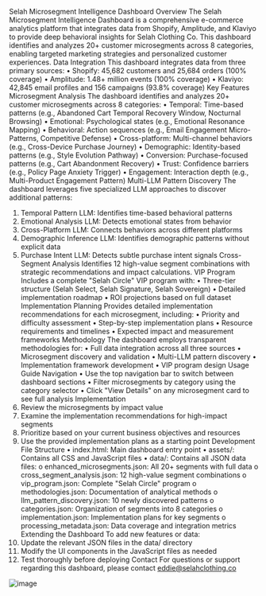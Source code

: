 Selah Microsegment Intelligence Dashboard
Overview
The Selah Microsegment Intelligence Dashboard is a comprehensive e-commerce analytics platform that integrates data from Shopify, Amplitude, and Klaviyo to provide deep behavioral insights for Selah Clothing Co. This dashboard identifies and analyzes 20+ customer microsegments across 8 categories, enabling targeted marketing strategies and personalized customer experiences.
Data Integration
This dashboard integrates data from three primary sources:
•	Shopify: 45,682 customers and 25,684 orders (100% coverage)
•	Amplitude: 1.48+ million events (100% coverage)
•	Klaviyo: 42,845 email profiles and 156 campaigns (93.8% coverage)
Key Features
Microsegment Analysis
The dashboard identifies and analyzes 20+ customer microsegments across 8 categories:
•	Temporal: Time-based patterns (e.g., Abandoned Cart Temporal Recovery Window, Nocturnal Browsing)
•	Emotional: Psychological states (e.g., Emotional Resonance Mapping)
•	Behavioral: Action sequences (e.g., Email Engagement Micro-Patterns, Competitive Defense)
•	Cross-platform: Multi-channel behaviors (e.g., Cross-Device Purchase Journey)
•	Demographic: Identity-based patterns (e.g., Style Evolution Pathway)
•	Conversion: Purchase-focused patterns (e.g., Cart Abandonment Recovery)
•	Trust: Confidence barriers (e.g., Policy Page Anxiety Trigger)
•	Engagement: Interaction depth (e.g., Multi-Product Engagement Pattern)
Multi-LLM Pattern Discovery
The dashboard leverages five specialized LLM approaches to discover additional patterns:
1.	Temporal Pattern LLM: Identifies time-based behavioral patterns
2.	Emotional Analysis LLM: Detects emotional states from behavior
3.	Cross-Platform LLM: Connects behaviors across different platforms
4.	Demographic Inference LLM: Identifies demographic patterns without explicit data
5.	Purchase Intent LLM: Detects subtle purchase intent signals
Cross-Segment Analysis
Identifies 12 high-value segment combinations with strategic recommendations and impact calculations.
VIP Program
Includes a complete "Selah Circle" VIP program with:
•	Three-tier structure (Selah Select, Selah Signature, Selah Sovereign)
•	Detailed implementation roadmap
•	ROI projections based on full dataset
Implementation Planning
Provides detailed implementation recommendations for each microsegment, including:
•	Priority and difficulty assessment
•	Step-by-step implementation plans
•	Resource requirements and timelines
•	Expected impact and measurement frameworks
Methodology
The dashboard employs transparent methodologies for:
•	Full data integration across all three sources
•	Microsegment discovery and validation
•	Multi-LLM pattern discovery
•	Implementation framework development
•	VIP program design
Usage Guide
Navigation
•	Use the top navigation bar to switch between dashboard sections
•	Filter microsegments by category using the category selector
•	Click "View Details" on any microsegment card to see full analysis
Implementation
1.	Review the microsegments by impact value
2.	Examine the implementation recommendations for high-impact segments
3.	Prioritize based on your current business objectives and resources
4.	Use the provided implementation plans as a starting point
Development
File Structure
•	index.html: Main dashboard entry point
•	assets/: Contains all CSS and JavaScript files
•	data/: Contains all JSON data files:
o	enhanced_microsegments.json: All 20+ segments with full data
o	cross_segment_analysis.json: 12 high-value segment combinations
o	vip_program.json: Complete "Selah Circle" program
o	methodologies.json: Documentation of analytical methods
o	llm_pattern_discovery.json: 10 newly discovered patterns
o	categories.json: Organization of segments into 8 categories
o	implementation.json: Implementation plans for key segments
o	processing_metadata.json: Data coverage and integration metrics
Extending the Dashboard
To add new features or data:
1.	Update the relevant JSON files in the data/ directory
2.	Modify the UI components in the JavaScript files as needed
3.	Test thoroughly before deploying
Contact
For questions or support regarding this dashboard, please contact eddie@selahclothing.co

![image](https://github.com/user-attachments/assets/0e3e0883-421b-4f45-afec-b6f8d4ef4c7e)
